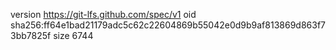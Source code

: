 version https://git-lfs.github.com/spec/v1
oid sha256:ff64e1bad21179adc5c62c22604869b55042e0d9b9af813869d863f73bb7825f
size 6744
